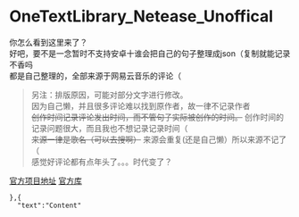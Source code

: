 # OneTextLibrary_Netease_Unoffical
你怎么看到这里来了？  
好吧，要不是一念暂时不支持安卓十谁会把自己的句子整理成json（复制就能记录不香吗  
都是自己整理的，全部来源于网易云音乐的评论（  
  
>另注：排版原因，可能对部分文字进行修改。  
>因为自己懒，并且很多评论难以找到原作者，故一律不记录作者  
>~~创作时间记录评论发出时间，而不管句子实际被创作的时间。~~
>创作时间的记录问题很大，而且我也不想记录记录时间（  
>~~来源一律是歌名（可以去搜啊）~~
>来源会重复(还是自己懒）所以来源不记了（  
>感觉好评论都有点年头了。。。时代变了？  
  
[官方项目地址](https://github.com/lz233/OneText_For_Android)
[官方库](https://github.com/lz233/OneText_For_Android)
~~~
},{
  "text":"Content"
~~~
